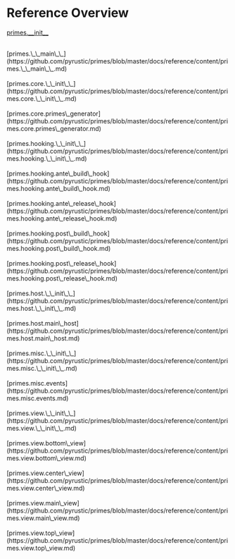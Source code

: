 
# Reference Overview

[primes.\_\_init\_\_](https://github.com/pyrustic/primes/blob/master/docs/reference/content/primes.\_\_init\_\_.md) 
<br>
 
<br>
[primes.\_\_main\_\_](https://github.com/pyrustic/primes/blob/master/docs/reference/content/primes.\_\_main\_\_.md) 
<br>
 
<br>
[primes.core.\_\_init\_\_](https://github.com/pyrustic/primes/blob/master/docs/reference/content/primes.core.\_\_init\_\_.md) 
<br>
 
<br>
[primes.core.primes\_generator](https://github.com/pyrustic/primes/blob/master/docs/reference/content/primes.core.primes\_generator.md) 
<br>
 
<br>
[primes.hooking.\_\_init\_\_](https://github.com/pyrustic/primes/blob/master/docs/reference/content/primes.hooking.\_\_init\_\_.md) 
<br>
 
<br>
[primes.hooking.ante\_build\_hook](https://github.com/pyrustic/primes/blob/master/docs/reference/content/primes.hooking.ante\_build\_hook.md) 
<br>
 
<br>
[primes.hooking.ante\_release\_hook](https://github.com/pyrustic/primes/blob/master/docs/reference/content/primes.hooking.ante\_release\_hook.md) 
<br>
 
<br>
[primes.hooking.post\_build\_hook](https://github.com/pyrustic/primes/blob/master/docs/reference/content/primes.hooking.post\_build\_hook.md) 
<br>
 
<br>
[primes.hooking.post\_release\_hook](https://github.com/pyrustic/primes/blob/master/docs/reference/content/primes.hooking.post\_release\_hook.md) 
<br>
 
<br>
[primes.host.\_\_init\_\_](https://github.com/pyrustic/primes/blob/master/docs/reference/content/primes.host.\_\_init\_\_.md) 
<br>
 
<br>
[primes.host.main\_host](https://github.com/pyrustic/primes/blob/master/docs/reference/content/primes.host.main\_host.md) 
<br>
 
<br>
[primes.misc.\_\_init\_\_](https://github.com/pyrustic/primes/blob/master/docs/reference/content/primes.misc.\_\_init\_\_.md) 
<br>
 
<br>
[primes.misc.events](https://github.com/pyrustic/primes/blob/master/docs/reference/content/primes.misc.events.md) 
<br>
 
<br>
[primes.view.\_\_init\_\_](https://github.com/pyrustic/primes/blob/master/docs/reference/content/primes.view.\_\_init\_\_.md) 
<br>
 
<br>
[primes.view.bottom\_view](https://github.com/pyrustic/primes/blob/master/docs/reference/content/primes.view.bottom\_view.md) 
<br>
 
<br>
[primes.view.center\_view](https://github.com/pyrustic/primes/blob/master/docs/reference/content/primes.view.center\_view.md) 
<br>
 
<br>
[primes.view.main\_view](https://github.com/pyrustic/primes/blob/master/docs/reference/content/primes.view.main\_view.md) 
<br>
 
<br>
[primes.view.top\_view](https://github.com/pyrustic/primes/blob/master/docs/reference/content/primes.view.top\_view.md) 
<br>
 
